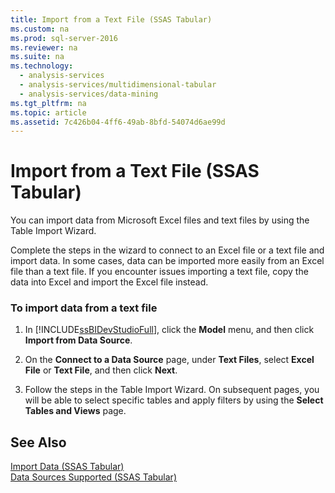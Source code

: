 ```yaml
---
title: Import from a Text File (SSAS Tabular)
ms.custom: na
ms.prod: sql-server-2016
ms.reviewer: na
ms.suite: na
ms.technology: 
  - analysis-services
  - analysis-services/multidimensional-tabular
  - analysis-services/data-mining
ms.tgt_pltfrm: na
ms.topic: article
ms.assetid: 7c426b04-4ff6-49ab-8bfd-54074d6ae99d
---
```

# Import from a Text File (SSAS Tabular)
  You can import data from Microsoft Excel files and text files by using the Table Import Wizard.  
  
 Complete the steps in the wizard to connect to an Excel file or a text file and import data. In some cases, data can be imported more easily from an Excel file than a text file. If you encounter issues importing a text file, copy the data into Excel and import the Excel file instead.  
  
### To import data from a text file  
  
1.  In [!INCLUDE[ssBIDevStudioFull](../../Token\Other/ssBIDevStudioFull_md.md)], click the **Model** menu, and then click **Import from Data Source**.  
  
2.  On the **Connect to a Data Source** page, under **Text Files**, select **Excel File** or **Text File**, and then click **Next**.  
  
3.  Follow the steps in the Table Import Wizard. On subsequent pages, you will be able to select specific tables and apply filters by using the **Select Tables and Views** page.  
  
## See Also  
 [Import Data &#40;SSAS Tabular&#41;](../../Topics\TopicNameNotContainA/Import-Data--SSAS-Tabular-.md)   
 [Data Sources Supported &#40;SSAS Tabular&#41;](../../Topics\TopicNameNotContainA/Data-Sources-Supported--SSAS-Tabular-.md)  
  
  